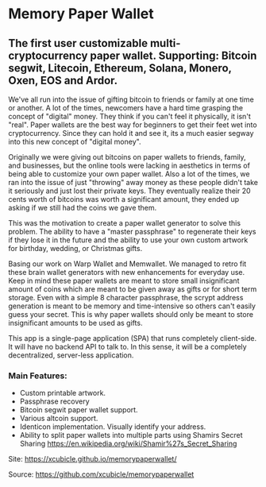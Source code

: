 # Memory Paper Wallet #

## The first user customizable multi-cryptocurrency paper wallet. Supporting: Bitcoin segwit, Litecoin, Ethereum, Solana, Monero, Oxen, EOS and Ardor. ##

We've all run into the issue of gifting bitcoin to friends or family at one time or another. A lot of the times, newcomers have a hard time grasping the concept of "digital" money. They think if you can't feel it physically, it isn't "real". Paper wallets are the best way for beginners to get their feet wet into cryptocurrency. Since they can hold it and see it, its a much easier segway into this new concept of "digital money".
 
Originally we were giving out bitcoins on paper wallets to friends, family, and businesses, but the online tools were lacking in aesthetics in terms of being able to customize your own paper wallet. Also a lot of the times, we ran into the issue of just "throwing" away money as these people didn't take it seriously and just lost their private keys. They eventually realize their 20 cents worth of bitcoins was worth a significant amount, they ended up asking if we still had the coins we gave them.
 
This was the motivation to create a paper wallet generator to solve this problem. The ability to have a "master passphrase" to regenerate their keys if they lose it in the future and the ability to use your own custom artwork for birthday, wedding, or Christmas gifts.
 
Basing our work on Warp Wallet and Memwallet. We managed to retro fit these brain wallet generators with new enhancements for everyday use. Keep in mind these paper wallets are meant to store small insignificant amount of coins which are meant to be given away as gifts or for short term storage. Even with a simple 8 character passphrase, the scrypt address generation is meant to be memory and time-intensive so others can't easily guess your secret. This is why paper wallets should only be meant to store insignificant amounts to be used as gifts. 
 
This app is a single-page application (SPA) that runs completely client-side. It will have no backend API to talk to. In this sense, it will be a completely decentralized, server-less application.

### Main Features: ###
- Custom printable artwork.
- Passphrase recovery
- Bitcoin segwit paper wallet support.
- Various altcoin support.
- Identicon implementation. Visually identify your address.
- Ability to split paper wallets into multiple parts using Shamirs Secret Sharing https://en.wikipedia.org/wiki/Shamir%27s_Secret_Sharing
 

Site:  https://xcubicle.github.io/memorypaperwallet/


Source: https://github.com/xcubicle/memorypaperwallet

